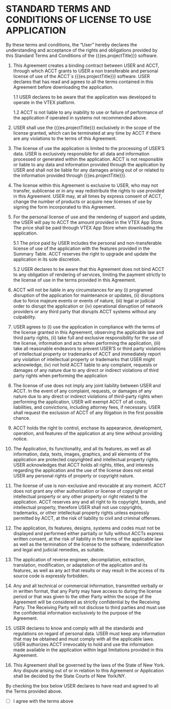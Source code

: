 # STANDARD TERMS AND CONDITIONS OF LICENSE TO USE APPLICATION

By these terms and conditions, the “User” hereby declares the understanding and acceptance of the rights and obligations provided by this Standard Terms and Conditions of the {{{es.projectTitle}}} software.

1. This Agreement creates a binding contract between USER and ACCT, through which ACCT grants to USER a non transferable and personal license of use of the ACCT´s {{{es.projectTitle}}} software. USER declares that has read and agrees to all the terms contained in this Agreement before downloading the application.

   1.1 USER declares to be aware that the application was developed to operate in the VTEX platform.

   1.2 ACCT is not liable to any inability to use or failure of performance of the application if operated in systems not recommended above.

2. USER shall use the {{{es.projectTitle}}} exclusively in the scope of the license granted, which can be terminated at any time by ACCT if there are any violations to the terms of this Agreement.

3. The license of use the application is limited to the processing of USER’S data. USER is exclusively responsible for all data and information processed or generated within the application. ACCT is not responsible or liable to any data and information provided through the application by USER and shall not be liable for any damages arising out of or related to the information provided through {{{es.projectTitle}}}.

4. The license within this Agreement is exclusive to USER, who may not transfer, sublicense or in any way redistribute the rights to use provided in this Agreement. USER may, at all times by express consent of ACCT, change the number of products or acquire new licenses of use by signing the form incorporated to this Agreement.

5. For the personal license of use and the rendering of support and update, the USER will pay to ACCT the amount provided in the VTEX App Store. The price shall be paid through VTEX App Store when downloading the application.

   5.1 The price paid by USER includes the personal and non-transferable license of use of the application with the features provided in the Summary Table. ACCT reserves the right to upgrade and update the application in its sole discretion.

   5.2 USER declares to be aware that this Agreement does not bind ACCT to any obligation of rendering of services, limiting the payment strictly to the license of use in the terms provided in this Agreement.

6. ACCT will not be liable in any circumstances for any (i) programed disruption of the application for maintenance or updates, (ii) disruptions due to force majeure events or events of nature, (iii) legal or judicial order to disrupt the application or (iv) operational disruption of network providers or any third party that disrupts ACCT systems without any culpability.

7. USER agrees to (i) use the application in compliance with the terms of the license granted in this Agreement, observing the applicable law and third party rights, (ii) take full and exclusive responsibility for the use of the license, information and acts when performing the application, (iii) take all reasonable endeavors to prevent USER’S or third party violations of intellectual property or trademarks of ACCT and immediately report any violation of intellectual property or trademarks that USER might acknowledge, (iv) not hold ACCT liable to any complaint, requests or damages of any nature due to any direct or indirect violations of third party rights when performing the application

8. The license of use does not imply any joint liability between USER and ACCT. In the event of any complaint, requests, or damages of any nature due to any direct or indirect violations of third-party rights when performing the application, USER will exempt ACCT of all costs, liabilities, and convictions, including attorney fees, if necessary. USER shall request the exclusion of ACCT of any litigation in the first possible chance.

9. ACCT holds the right to control, enchase its appearance, development, operation, and features of the application at any time without providing notice.

10. The Application, its functionality, and all its features, as well as all information, data, texts, images, graphics, and all elements of the application are protected copyrighted and intellectual property rights. USER acknowledges that ACCT holds all rights, titles, and interests regarding the application and the use of the license does not entail USER any personal rights of property or copyright nature.

11. The license of use is non-exclusive and revocable at any moment. ACCT does not grant any other authorization or license of copyright or intellectual property or any other property or right related to the application. ACCT reserves any and all right to its copyright, brands, and intellectual property, therefore USER shall not use copyrights, trademarks, or other intellectual property rights unless expressly permitted by ACCT, at the risk of liability to civil and criminal offenses.

12. The application, its features, designs, systems and codes must not be displayed and performed either partially or fully without ACCTs express written consent, at the risk of liability in the terms of the applicable law as well as the termination of the license to the software, indemnification and legal and judicial remedies, as suitable.

13. The application of reverse engineer, decompilation, extraction, translation, modification, or adaptation of the application and its features, as well as any act that results or may result in the access of its source code is expressly forbidden.

14. Any and all technical or commercial information, transmitted verbally or in written format, that any Party may have access to during the license period or that was given to the other Party within the scope of the Agreement will be considered as strictly confidential by the Receiving Party. The Receiving Party will not disclose to third parties and must use the confidential information exclusively to the purpose of the Agreement.

15. USER declares to know and comply with all the standards and regulations on regard of personal data. USER must keep any information that may be obtained and must comply with all the applicable laws. USER authorizes ACCT irrevocably to hold and use the information made available in the application within legal limitations provided in this Agreement.

16. This Agreement shall be governed by the laws of the State of New York. Any dispute arising out of or in relation to this Agreement or Application shall be decided by the State Courts of New York/NY.

By checking the box below USER declares to have read and agreed to all the Terms provided above.

- [ ] I agree with the terms above
